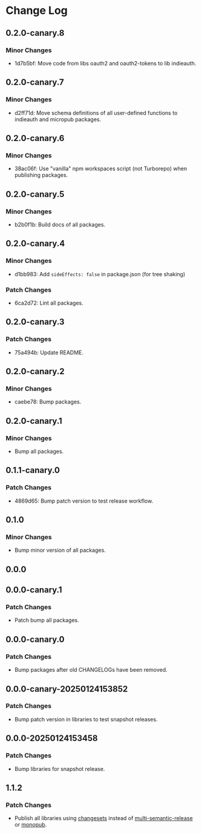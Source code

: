 # Change Log

## 0.2.0-canary.8

### Minor Changes

- 1d7b5bf: Move code from libs oauth2 and oauth2-tokens to lib indieauth.

## 0.2.0-canary.7

### Minor Changes

- d2ff71d: Move schema definitions of all user-defined functions to indieauth and micropub packages.

## 0.2.0-canary.6

### Minor Changes

- 38ac06f: Use "vanilla" npm workspaces script (not Turborepo) when publishing packages.

## 0.2.0-canary.5

### Minor Changes

- b2b0f1b: Build docs of all packages.

## 0.2.0-canary.4

### Minor Changes

- d1bb983: Add `sideEffects: false` in package.json (for tree shaking)

### Patch Changes

- 6ca2d72: Lint all packages.

## 0.2.0-canary.3

### Patch Changes

- 75a494b: Update README.

## 0.2.0-canary.2

### Minor Changes

- caebe78: Bump packages.

## 0.2.0-canary.1

### Minor Changes

- Bump all packages.

## 0.1.1-canary.0

### Patch Changes

- 4869d65: Bump patch version to test release workflow.

## 0.1.0

### Minor Changes

- Bump minor version of all packages.

## 0.0.0

## 0.0.0-canary.1

### Patch Changes

- Patch bump all packages.

## 0.0.0-canary.0

### Patch Changes

- Bump packages after old CHANGELOGs have been removed.

## 0.0.0-canary-20250124153852

### Patch Changes

- Bump patch version in libraries to test snapshot releases.

## 0.0.0-20250124153458

### Patch Changes

- Bump libraries for snapshot release.

## 1.1.2

### Patch Changes

- Publish all libraries using [changesets](https://github.com/changesets/changesets) instead of [multi-semantic-release](https://github.com/qiwi/multi-semantic-release) or [monopub](https://github.com/thi-ng/monopub/).
